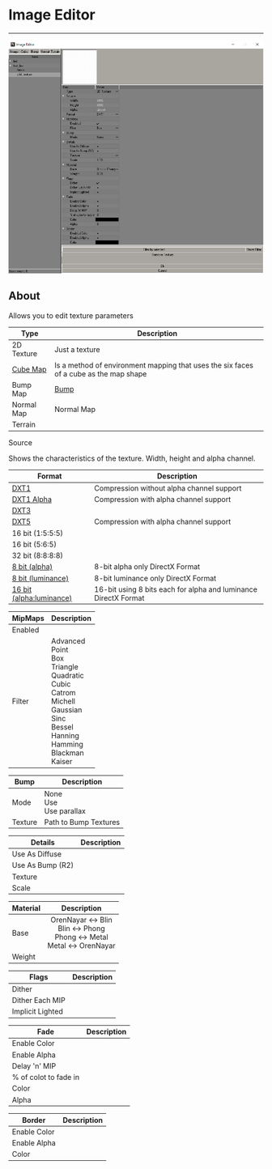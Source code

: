 # Image Editor

___

![image-editor centered](../sdk-image/image-editor.png)

## About

Allows you to edit texture parameters

| Type | Description |
|---|---|
| 2D Texture | Just a texture |
| [Cube Map](https://en.wikipedia.org/wiki/Cube_mapping) | Is a method of environment mapping that uses the six faces of a cube as the map shape |
| Bump Map | [Bump](https://en.wikipedia.org/wiki/Bump_mapping) |
| Normal Map | Normal Map |
| Terrain |  |

Source

Shows the characteristics of the texture. Width, height and alpha channel.

| Format | Description |
|---|---|
| [DXT1](https://www.fsdeveloper.com/wiki/index.php?title=DXT_compression_explained#DXT1) | Compression without alpha channel support |
| [DXT1 Alpha](https://www.fsdeveloper.com/wiki/index.php?title=DXT_compression_explained#DXT1_with_alpha) | Compression with alpha channel support |
| [DXT3](https://www.fsdeveloper.com/wiki/index.php?title=DXT_compression_explained#DXT3) |  |
| [DXT5](https://www.fsdeveloper.com/wiki/index.php?title=DXT_compression_explained#DXT5) | Compression with alpha channel support |
| 16 bit (1:5:5:5) |  |
| 16 bit (5:6:5) |  |
| 32 bit (8:8:8:8) |  |
| [8 bit (alpha)](https://learn.microsoft.com/en-us/windows/win32/direct3d9/d3dformat) | 8-bit alpha only DirectX Format |
| [8 bit (luminance)](https://learn.microsoft.com/en-us/windows/win32/direct3d9/d3dformat) | 8-bit luminance only DirectX Format |
| [16 bit (alpha:luminance)](https://learn.microsoft.com/en-us/windows/win32/direct3d9/d3dformat) | 16-bit using 8 bits each for alpha and luminance DirectX Format |

| MipMaps | Description |
|---|---|
| Enabled |  |
| Filter | Advanced<br> Point<br> Box<br> Triangle<br> Quadratic<br> Cubic<br> Catrom<br> Michell<br> Gaussian<br> Sinc<br> Bessel<br> Hanning<br> Hamming<br> Blackman<br> Kaiser |

| Bump | Description |
|---|---|
| Mode | None<br> Use<br> Use parallax |
| Texture | Path to Bump Textures |

| Details | Description |
|---|---|
| Use As Diffuse |  |
| Use As Bump (R2) |  |
| Texture |  |
| Scale |  |

| Material | Description |
|---|:---:|
| Base | OrenNayar <-> Blin<br> Blin <-> Phong<br> Phong <-> Metal<br> Metal <-> OrenNayar |
| Weight |  |

| Flags | Description |
|---|---|
| Dither |  |
| Dither Each MIP |  |
| Implicit Lighted |  |

| Fade | Description |
|---|---|
| Enable Color |  |
| Enable Alpha |  |
| Delay 'n' MIP |  |
| % of colot to fade in  |  |
| Color |  |
| Alpha |  |

| Border | Description |
|---|---|
| Enable Color |  |
| Enable Alpha |  |
| Color |  |
